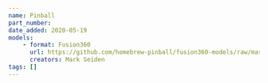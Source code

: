 ```yaml
---
name: Pinball
part_number:
date_added: 2020-05-19
models: 
    - format: Fusion360
      url: https://github.com/homebrew-pinball/fusion360-models/raw/master/misc/pinball.f3d
      creators: Mark Seiden
tags: []
---
```


